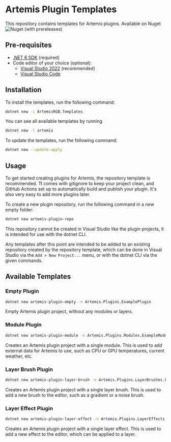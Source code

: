 # Artemis Plugin Templates

This repository contains templates for Artemis plugins. Available on Nuget ![Nuget (with prereleases)](https://img.shields.io/nuget/vpre/ArtemisRGB.Templates)

## Pre-requisites

- [.NET 6 SDK](https://dotnet.microsoft.com/download) (required)
- Code editor of your choice (optional):
    - [Visual Studio 2022](https://visualstudio.microsoft.com/vs/community/) (recommended)
    - [Visual Studio Code](https://code.visualstudio.com/)

## Installation

To install the templates, run the following command:

```bash
dotnet new -i ArtemisRGB.Templates
```

You can see all available templates by running 
```bash
dotnet new -l artemis
```

To update the templates, run the following command:

```bash
dotnet new --update-apply
```

## Usage

To get started creating plugins for Artemis, the repository template is recommended. Tt comes with gitignore to keep your project clean, and GitHub Actions set up to automatically build and publish your plugin. It's also very easy to add more plugins later.

To create a new plugin repository, run the following command in a new empty folder:

```bash
dotnet new artemis-plugin-repo
```

This repository cannot be created in Visual Studio like the plugin projects, it is intended for use with the dotnet CLI.

Any templates after this point are intended to be added to an existing repository created by the repository template, which can be done in Visual Studio  via the `Add > New Project...` menu, or with the dotnet CLI via the given commands.

## Available Templates 

### Empty Plugin

```bash
dotnet new artemis-plugin-empty -n Artemis.Plugins.ExamplePlugin
```

Empty Artemis plugin project, without any modules or layers.

### Module Plugin

```bash
dotnet new artemis-plugin-module -n Artemis.Plugins.Modules.ExampleModule
```

Creates an Artemis plugin project with a single module. This is used to add external data for Artemis to use, such as CPU or GPU temperatures, current weather, etc.

### Layer Brush Plugin

```bash
dotnet new artemis-plugin-layer-brush -n Artemis.Plugins.LayerBrushes.ExampleLayerBrush
```

Creates an Artemis plugin project with a single layer brush. This is used to add a new brush to the editor, such as a gradient or a noise brush.

### Layer Effect Plugin

```bash
dotnet new artemis-plugin-layer-effect -n Artemis.Plugins.LayerEffects.ExampleLayerEffect
```

Creates an Artemis plugin project with a single layer effect. This is used to add a new effect to the editor, which can be applied to a layer.